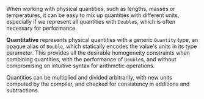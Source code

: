 When working with physical quantities, such as lengths, masses or temperatures,
it can be easy to mix up quantities with different units, especially if we
represent all quantities with `Double`s, which is often necessary for
performance.

__Quantitative__ represents physical quantities with a generic `Quantity` type, an
opaque alias of `Double`, which statically encodes the value's units in its
type parameter. This provides all the desirable homogeneity constraints when
combining quantities, with the performance of `Double`s, and without
compromising on intuitive syntax for arithmetic operations.

Quantities can be multiplied and divided arbitrarily, with new units computed
by the compiler, and checked for consistency in additions and subtractions.


